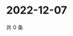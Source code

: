 # 2022-12-07

共 0 条

<!-- BEGIN WEIBO -->
<!-- 最后更新时间 Wed Dec 07 2022 21:21:37 GMT+0800 (China Standard Time) -->

<!-- END WEIBO -->
